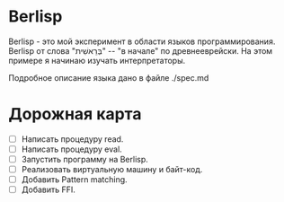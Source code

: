 # Berlisp
Berlisp - это мой эксперимент в области языков программирования. Berlisp от слова "בְּרֵאשִׁית" -- "в начале" по древнееврейски.
На этом примере я начинаю изучать интерпретаторы.

Подробное описание языка дано в файле ./spec.md

# Дорожная карта
- [ ] Написать процедуру read.
- [ ] Написать процедуру eval.
- [ ] Запустить программу на Berlisp.
- [ ] Реализовать виртуальную машину и байт-код.
- [ ] Добавить Pattern matching.
- [ ] Добавить FFI.
